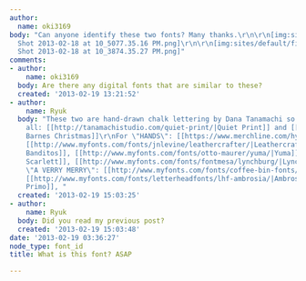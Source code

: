 ```yaml
---
author:
  name: oki3169
body: "Can anyone identify these two fonts? Many thanks.\r\n\r\n[img:sites/default/files/old-images/Screen
  Shot 2013-02-18 at 10_5077.35.16 PM.png]\r\n\r\n[img:sites/default/files/old-images/Screen
  Shot 2013-02-18 at 10_3874.35.27 PM.png]"
comments:
- author:
    name: oki3169
  body: Are there any digital fonts that are similar to these?
  created: '2013-02-19 13:21:52'
- author:
    name: Ryuk
  body: "These two are hand-drawn chalk lettering by Dana Tanamachi so no font at
    all: [[http://tanamachistudio.com/quiet-print/|Quiet Print]] and [[http://dribbble.com/shots/321210-Dave-Barnes-Christmas|Dave
    Barnes Christmas]]\r\nFor \"HANDS\": [[https://www.merchline.com/hydro74/productdisplay.11909.p.htm|Warriors]],
    [[http://www.myfonts.com/fonts/jnlevine/leathercrafter/|Leathercrafter]], [[http://www.dafont.com/ifc-los-banditos.font|Los
    Banditos]], [[http://www.myfonts.com/fonts/otto-maurer/yuma/|Yuma]], [[http://www.myfonts.com/fonts/fontmesa/miss-scarlett/|Miss
    Scarlett]], [[http://www.myfonts.com/fonts/fontmesa/lynchburg/|Lynchburg]]\r\nFor
    \"A VERRY MERRY\": [[http://www.myfonts.com/fonts/coffee-bin-fonts/letterhead/|Letterhead]],
    [[http://www.myfonts.com/fonts/letterheadfonts/lhf-ambrosia/|Ambrosia]], [[http://www.myfonts.com/fonts/spiecegraphics/asteroid-primo/|Asteroid
    Primo]], "
  created: '2013-02-19 15:03:25'
- author:
    name: Ryuk
  body: Did you read my previous post?
  created: '2013-02-19 15:03:48'
date: '2013-02-19 03:36:27'
node_type: font_id
title: What is this font? ASAP

---
```

